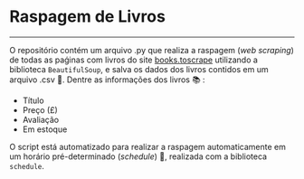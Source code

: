 # Raspagem de Livros
---

O repositório contém um arquivo .py que realiza a raspagem (*web scraping*) de todas as paǵinas com livros do site [books.toscrape](http://books.toscrape.com/) utilizando a biblioteca `BeautifulSoup`, e salva os dados dos livros contidos em um arquivo .csv :file_folder:. Dentre as informações dos livros :books:
:

- Título
- Preço (£)
- Avaliação
- Em estoque

O script está automatizado para realizar a raspagem automaticamente em um horário pré-determinado (*schedule*) :calendar:, realizada com a biblioteca `schedule`.
